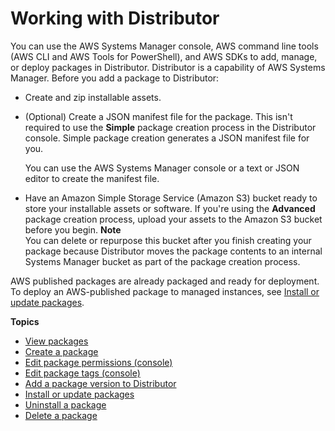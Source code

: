 # Working with Distributor<a name="distributor-working-with"></a>

You can use the AWS Systems Manager console, AWS command line tools \(AWS CLI and AWS Tools for PowerShell\), and AWS SDKs to add, manage, or deploy packages in Distributor\. Distributor is a capability of AWS Systems Manager\. Before you add a package to Distributor:
+ Create and zip installable assets\.
+ \(Optional\) Create a JSON manifest file for the package\. This isn't required to use the **Simple** package creation process in the Distributor console\. Simple package creation generates a JSON manifest file for you\.

  You can use the AWS Systems Manager console or a text or JSON editor to create the manifest file\.
+ Have an Amazon Simple Storage Service \(Amazon S3\) bucket ready to store your installable assets or software\. If you're using the **Advanced** package creation process, upload your assets to the Amazon S3 bucket before you begin\.
**Note**  
You can delete or repurpose this bucket after you finish creating your package because Distributor moves the package contents to an internal Systems Manager bucket as part of the package creation process\.

AWS published packages are already packaged and ready for deployment\. To deploy an AWS\-published package to managed instances, see [Install or update packages](distributor-working-with-packages-deploy.md)\.

**Topics**
+ [View packages](distributor-view-packages.md)
+ [Create a package](distributor-working-with-packages-create.md)
+ [Edit package permissions \(console\)](distributor-working-with-packages-ep.md)
+ [Edit package tags \(console\)](distributor-working-with-packages-tags.md)
+ [Add a package version to Distributor](distributor-working-with-packages-version.md)
+ [Install or update packages](distributor-working-with-packages-deploy.md)
+ [Uninstall a package](distributor-working-with-packages-uninstall.md)
+ [Delete a package](distributor-working-with-packages-dpkg.md)